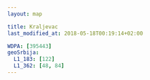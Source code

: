```yaml
---
layout: map

title: Kraljevac
last_modified_at: 2018-05-18T00:19:14+02:00

WDPA: [395443]
geoSrbija:
  L1_183: [122]
  L1_362: [48, 84]
---
```

